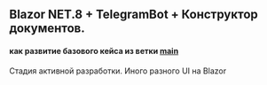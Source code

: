 ## Blazor NET.8 + TelegramBot + Конструктор документов.
#### как развитие базового кейса из ветки [main](https://github.com/badhitman/DesignerApp/tree/main)

Стадия активной разработки. Иного разного UI на Blazor